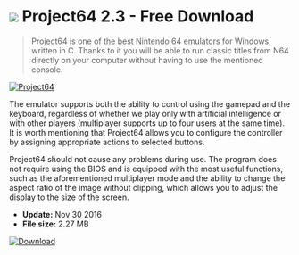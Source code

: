# ![](https://cdn.softexe.net/static/icon/7/project64-11289.png) Project64 2.3 - Free Download

> Project64 is one of the best Nintendo 64 emulators for Windows, written in C. Thanks to it you will be able to run classic titles from N64 directly on your computer without having to use the mentioned console.

[![Project64](https://gallery.dpcdn.pl/imgc/Tools/51585/g_-_420x350_1.5_-_x20140530162241_0.png)](https://softexe.net/win/games-entertainment/emulators/project64:ppbha.html)

The emulator supports both the ability to control using the gamepad and the keyboard, regardless of whether we play only with artificial intelligence or with other players (multiplayer supports up to four users at the same time). It is worth mentioning that Project64 allows you to configure the controller by assigning appropriate actions to selected buttons.
 
 Project64 should not cause any problems during use. The program does not require using the BIOS and is equipped with the most useful functions, such as the aforementioned multiplayer mode and the ability to change the aspect ratio of the image without clipping, which allows you to adjust the display to the size of the screen.


- **Update:** Nov 30 2016
- **File size:** 2.27 MB

[![Download](https://cdn.softexe.net/static/img/download.png)](https://softexe.net/win/games-entertainment/emulators/project64:ppbha.html)

